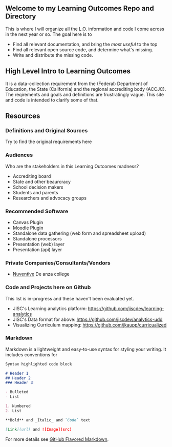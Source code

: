 ## Welcome to my Learning Outcomes Repo and Directory

This is where I will organize all the L.O. information and code I come across in the next year or so. The goal here is to 
- Find all relevant documentation, and bring the *most useful* to the top
- Find all relevant open source code, and determine what's missing.
- Write and distribute the missing code. 

## High Level Intro to Learning Outcomes

It is a data-collection requirement from the (Federal) Department of Education, the State (California) and the regional accrediting body (ACCJC). The reqirements and goals and definitions are frustratingly vague. This site and code is intended to clarify some of that.



## Resources

### Definitions and Original Sources

Try to find the original requirements here


### Audiences

Who are the stakeholders in this Learning Outcomes madness?

- Accrediting board
- State and other beaurcracy
- School decision makers
- Students and parents
- Researchers and advocacy groups

### Recommended Software

- Canvas Plugin
- Moodle Plugin
- Standalone data gathering (web form and spreadsheet upload)
- Standalone processors
- Presentation (web) layer
- Presentation (api) layer

### Private Companies/Consultants/Vendors

- [Nuventive](https://www.nuventive.com/nuventive-services) De anza college

### Code and Projects here on Github

This list is in-progress and these haven't been evaluated yet.

- JISC's Learning analytics platform: https://github.com/jiscdev/learning-analytics
- JISC's Data format for above: https://github.com/jiscdev/analytics-udd
- Visualizing Curriculum mapping: https://github.com/jkaupp/curricualized






### Markdown

Markdown is a lightweight and easy-to-use syntax for styling your writing. It includes conventions for

```markdown
Syntax highlighted code block

# Header 1
## Header 2
### Header 3

- Bulleted
- List

1. Numbered
2. List

**Bold** and _Italic_ and `Code` text

[Link](url) and ![Image](src)
```

For more details see [GitHub Flavored Markdown](https://guides.github.com/features/mastering-markdown/).


